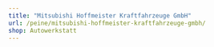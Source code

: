 ```yaml
---
title: "Mitsubishi Hoffmeister Kraftfahrzeuge GmbH"
url: /peine/mitsubishi-hoffmeister-kraftfahrzeuge-gmbh/
shop: Autowerkstatt
---
```

